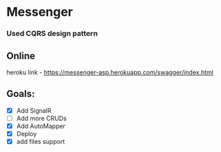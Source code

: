 # Messenger

### Used CQRS design pattern

## Online
heroku link - https://messenger-asp.herokuapp.com/swagger/index.html


## Goals:
- [x] Add SignalR
- [ ] Add more CRUDs
- [x] Add AutoMapper
- [x] Deploy
- [x] add files support
